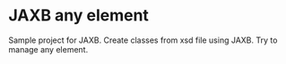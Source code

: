 # JAXB any element

Sample project for JAXB.
Create classes from xsd file using JAXB. Try to manage any element.